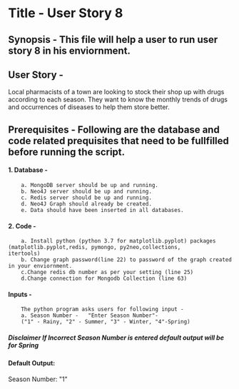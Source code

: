 # Title - User Story 8

## Synopsis - This file will help a user to run user story 8 in his enviornment.

## User Story -   
Local pharmacists of a town are looking to stock their shop up with drugs according to each season. They want to know the monthly trends of drugs and occurrences of diseases to help them store better.

## Prerequisites - Following are the database and code related prequisites that need to be fullfilled before running the script.

#### 1. Database -   	
		a. MongoDB server should be up and running.  
		b. Neo4J server should be up and running.  
		c. Redis server should be up and running.  
		d. Neo4J Graph should already be created.  
		e. Data should have been inserted in all databases.  

#### 2. Code -  
		a. Install python (python 3.7 for matplotlib.pyplot) packages (matplotlib.pyplot,redis, pymongo, py2neo,collections, 			itertools)  
		b. Change graph password(line 22) to password of the graph created in your enviornment.  
		c.Change redis db number as per your setting (line 25)  
		d.Change connection for Mongodb Collection (line 63)  

#### Inputs - 
		The python program asks users for following input -  
		a. Season Number -   "Enter Season Number"-  
		("1" - Rainy, "2" - Summer, "3" - Winter, "4"-Spring)  

##### *Disclaimer* If Incorrect Season Number is entered default output will be for Spring

#### Default Output:  
Season Number: "1"  
